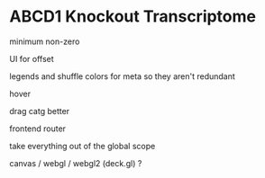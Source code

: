 # ABCD1 Knockout Transcriptome



minimum non-zero


UI for offset


legends
and shuffle colors for meta so they aren't redundant


hover


drag catg better


frontend router


take everything out of the global scope


canvas / webgl / webgl2 (deck.gl) ?
